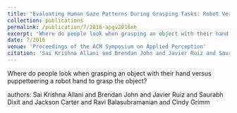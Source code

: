 ```yaml
---
title: "Evaluating Human Gaze Patterns During Grasping Tasks: Robot Versus Human Hand"
collection: publications
permalink: /publication/7/2016-apgv2016eh
excerpt: 'Where do people look when grasping an object with their hand versus puppetteering a robot hand to grasp the object?, '
date: 7/2016
venue: 'Proceedings of the ACM Symposium on Applied Perception'
citation: 'Sai Krishna Allani and Brendan John and Javier Ruiz and Saurabh Dixit and Jackson Carter and Ravi Balasubramanian and Cindy Grimm'
---
```

Where do people look when grasping an object with their hand versus puppetteering a robot hand to grasp the object?

authors: Sai Krishna Allani and Brendan John and Javier Ruiz and Saurabh Dixit and Jackson Carter and Ravi Balasubramanian and Cindy Grimm
